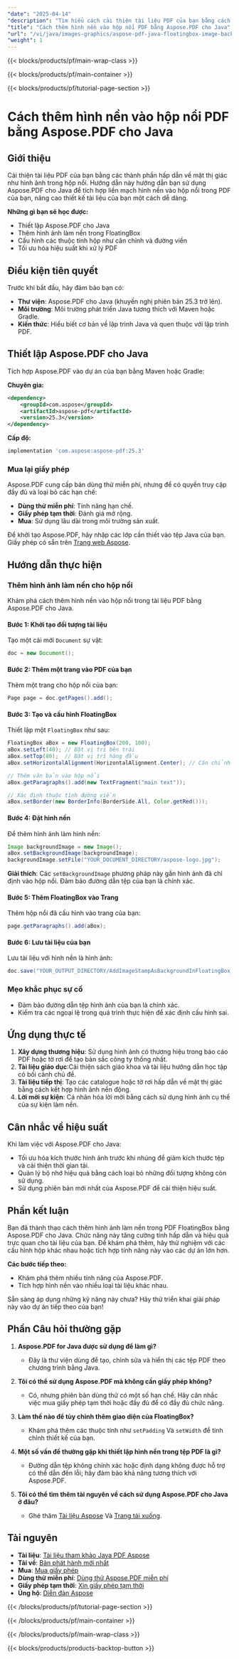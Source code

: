 ```yaml
---
"date": "2025-04-14"
"description": "Tìm hiểu cách cải thiện tài liệu PDF của bạn bằng cách thêm hình nền vào hộp nổi bằng Aspose.PDF cho Java. Làm theo hướng dẫn từng bước này để cải thiện thiết kế tài liệu."
"title": "Cách thêm hình nền vào hộp nổi PDF bằng Aspose.PDF cho Java"
"url": "/vi/java/images-graphics/aspose-pdf-java-floatingbox-image-background/"
"weight": 1
---
```


{{< blocks/products/pf/main-wrap-class >}}

{{< blocks/products/pf/main-container >}}

{{< blocks/products/pf/tutorial-page-section >}}
# Cách thêm hình nền vào hộp nổi PDF bằng Aspose.PDF cho Java

## Giới thiệu
Cải thiện tài liệu PDF của bạn bằng các thành phần hấp dẫn về mặt thị giác như hình ảnh trong hộp nổi. Hướng dẫn này hướng dẫn bạn sử dụng Aspose.PDF cho Java để tích hợp liền mạch hình nền vào hộp nổi trong PDF của bạn, nâng cao thiết kế tài liệu của bạn một cách dễ dàng.

**Những gì bạn sẽ học được:**
- Thiết lập Aspose.PDF cho Java
- Thêm hình ảnh làm nền trong FloatingBox
- Cấu hình các thuộc tính hộp như căn chỉnh và đường viền
- Tối ưu hóa hiệu suất khi xử lý PDF

## Điều kiện tiên quyết
Trước khi bắt đầu, hãy đảm bảo bạn có:
- **Thư viện**: Aspose.PDF cho Java (khuyến nghị phiên bản 25.3 trở lên).
- **Môi trường**: Môi trường phát triển Java tương thích với Maven hoặc Gradle.
- **Kiến thức**: Hiểu biết cơ bản về lập trình Java và quen thuộc với lập trình PDF.

## Thiết lập Aspose.PDF cho Java
Tích hợp Aspose.PDF vào dự án của bạn bằng Maven hoặc Gradle:

**Chuyên gia:**
```xml
<dependency>
    <groupId>com.aspose</groupId>
    <artifactId>aspose-pdf</artifactId>
    <version>25.3</version>
</dependency>
```

**Cấp độ:**
```gradle
implementation 'com.aspose:aspose-pdf:25.3'
```

### Mua lại giấy phép
Aspose.PDF cung cấp bản dùng thử miễn phí, nhưng để có quyền truy cập đầy đủ và loại bỏ các hạn chế:
- **Dùng thử miễn phí**: Tính năng hạn chế.
- **Giấy phép tạm thời**: Đánh giá mở rộng.
- **Mua**: Sử dụng lâu dài trong môi trường sản xuất.

Để khởi tạo Aspose.PDF, hãy nhập các lớp cần thiết vào tệp Java của bạn. Giấy phép có sẵn trên [Trang web Aspose](https://purchase.aspose.com/buy).

## Hướng dẫn thực hiện
### Thêm hình ảnh làm nền cho hộp nổi
Khám phá cách thêm hình nền vào hộp nổi trong tài liệu PDF bằng Aspose.PDF cho Java.

#### Bước 1: Khởi tạo đối tượng tài liệu
Tạo một cái mới `Document` sự vật:
```java
doc = new Document();
```

#### Bước 2: Thêm một trang vào PDF của bạn
Thêm một trang cho hộp nổi của bạn:
```java
Page page = doc.getPages().add();
```

#### Bước 3: Tạo và cấu hình FloatingBox
Thiết lập một `FloatingBox` như sau:
```java
FloatingBox aBox = new FloatingBox(200, 100);
aBox.setLeft(40); // Đặt vị trí bên trái
aBox.setTop(80);  // Đặt vị trí hàng đầu
aBox.setHorizontalAlignment(HorizontalAlignment.Center); // Căn chỉnh theo chiều ngang

// Thêm văn bản vào hộp nổi
aBox.getParagraphs().add(new TextFragment("main text"));

// Xác định thuộc tính đường viền
aBox.setBorder(new BorderInfo(BorderSide.All, Color.getRed()));
```

#### Bước 4: Đặt hình nền
Để thêm hình ảnh làm hình nền:
```java
Image backgroundImage = new Image();
aBox.setBackgroundImage(backgroundImage);
backgroundImage.setFile("YOUR_DOCUMENT_DIRECTORY/aspose-logo.jpg");
```

**Giải thích**: Các `setBackgroundImage` phương pháp này gắn hình ảnh đã chỉ định vào hộp nổi. Đảm bảo đường dẫn tệp của bạn là chính xác.

#### Bước 5: Thêm FloatingBox vào Trang
Thêm hộp nổi đã cấu hình vào trang của bạn:
```java
page.getParagraphs().add(aBox);
```

#### Bước 6: Lưu tài liệu của bạn
Lưu tài liệu với hình nền là hình ảnh:
```java
doc.save("YOUR_OUTPUT_DIRECTORY/AddImageStampAsBackgroundInFloatingBox_out.pdf");
```

### Mẹo khắc phục sự cố
- Đảm bảo đường dẫn tệp hình ảnh của bạn là chính xác.
- Kiểm tra các ngoại lệ trong quá trình thực hiện để xác định cấu hình sai.

## Ứng dụng thực tế
1. **Xây dựng thương hiệu**: Sử dụng hình ảnh có thương hiệu trong báo cáo PDF hoặc tờ rơi để tạo bản sắc công ty thống nhất.
2. **Tài liệu giáo dục**:Cải thiện sách giáo khoa và tài liệu hướng dẫn học tập có bối cảnh chủ đề.
3. **Tài liệu tiếp thị**: Tạo các catalogue hoặc tờ rơi hấp dẫn về mặt thị giác bằng cách kết hợp hình ảnh nền động.
4. **Lời mời sự kiện**: Cá nhân hóa lời mời bằng cách sử dụng hình ảnh cụ thể của sự kiện làm nền.

## Cân nhắc về hiệu suất
Khi làm việc với Aspose.PDF cho Java:
- Tối ưu hóa kích thước hình ảnh trước khi nhúng để giảm kích thước tệp và cải thiện thời gian tải.
- Quản lý bộ nhớ hiệu quả bằng cách loại bỏ những đối tượng không còn sử dụng.
- Sử dụng phiên bản mới nhất của Aspose.PDF để cải thiện hiệu suất.

## Phần kết luận
Bạn đã thành thạo cách thêm hình ảnh làm nền trong PDF FloatingBox bằng Aspose.PDF cho Java. Chức năng này tăng cường tính hấp dẫn và hiệu quả trực quan cho tài liệu của bạn. Để khám phá thêm, hãy thử nghiệm với các cấu hình hộp khác nhau hoặc tích hợp tính năng này vào các dự án lớn hơn.

**Các bước tiếp theo:**
- Khám phá thêm nhiều tính năng của Aspose.PDF.
- Tích hợp hình nền vào nhiều loại tài liệu khác nhau.

Sẵn sàng áp dụng những kỹ năng này chưa? Hãy thử triển khai giải pháp này vào dự án tiếp theo của bạn!

## Phần Câu hỏi thường gặp
1. **Aspose.PDF for Java được sử dụng để làm gì?**
   - Đây là thư viện dùng để tạo, chỉnh sửa và hiển thị các tệp PDF theo chương trình bằng Java.

2. **Tôi có thể sử dụng Aspose.PDF mà không cần giấy phép không?**
   - Có, nhưng phiên bản dùng thử có một số hạn chế. Hãy cân nhắc việc mua giấy phép tạm thời hoặc đầy đủ để có đầy đủ chức năng.

3. **Làm thế nào để tùy chỉnh thêm giao diện của FloatingBox?**
   - Khám phá thêm các thuộc tính như `setPadding` Và `setWidth` để tinh chỉnh thiết kế của bạn.

4. **Một số vấn đề thường gặp khi thiết lập hình nền trong tệp PDF là gì?**
   - Đường dẫn tệp không chính xác hoặc định dạng không được hỗ trợ có thể dẫn đến lỗi; hãy đảm bảo khả năng tương thích với Aspose.PDF.

5. **Tôi có thể tìm thêm tài nguyên về cách sử dụng Aspose.PDF cho Java ở đâu?**
   - Ghé thăm [Tài liệu Aspose](https://reference.aspose.com/pdf/java/) Và [Trang tải xuống](https://releases.aspose.com/pdf/java/).

## Tài nguyên
- **Tài liệu**: [Tài liệu tham khảo Java PDF Aspose](https://reference.aspose.com/pdf/java/)
- **Tải về**: [Bản phát hành mới nhất](https://releases.aspose.com/pdf/java/)
- **Mua**: [Mua giấy phép](https://purchase.aspose.com/buy)
- **Dùng thử miễn phí**: [Dùng thử Aspose.PDF miễn phí](https://releases.aspose.com/pdf/java/)
- **Giấy phép tạm thời**: [Xin giấy phép tạm thời](https://purchase.aspose.com/temporary-license/)
- **Ủng hộ**: [Diễn đàn Aspose](https://forum.aspose.com/c/pdf/10)

{{< /blocks/products/pf/tutorial-page-section >}}

{{< /blocks/products/pf/main-container >}}

{{< /blocks/products/pf/main-wrap-class >}}

{{< blocks/products/products-backtop-button >}}